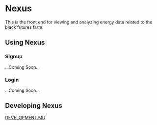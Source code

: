 # Nexus
This is the front end for viewing and analyzing energy data related to the black futures farm. 

## Using Nexus

### Signup

...Coming Soon...

### Login

...Coming Soon...

## Developing Nexus

[DEVELOPMENT.MD](./DEVELOPMENT.MD)
